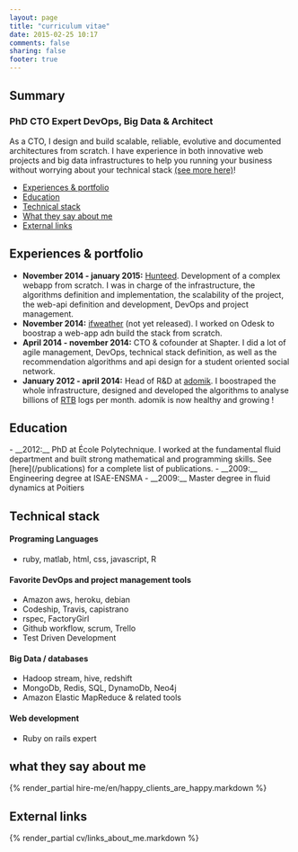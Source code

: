 ```yaml
---
layout: page
title: "curriculum vitae"
date: 2015-02-25 10:17
comments: false
sharing: false
footer: true
---
```


## Summary

### PhD CTO Expert DevOps, Big Data & Architect

As a CTO, I design and build scalable, reliable, evolutive and documented architectures from scratch. I have experience in both innovative web projects and big data infrastructures to help you running your business without worrying about your technical stack [(see more here)](/hire-me/en)!

 - [Experiences & portfolio](#experiences)
 - [Education](#education)
 - [Technical stack](#technical_stack)
 - [What they say about me](#happy_clients_are_happy)
 - [External links](#links)


<h2 id="experiences">Experiences & portfolio</h2>

 - __November 2014 - january 2015:__ [Hunteed](http://hunteed.com). Development of a complex webapp from scratch. I was in charge of the infrastructure, the algorithms definition and implementation, the scalability of the project, the web-api definition and development, DevOps and project management.
 - __November 2014:__ [ifweather](http://ifweather.com) (not yet released). I worked on Odesk to boostrap a web-app adn build the stack from scratch.
 - __April 2014 - november 2014:__ CTO & cofounder at Shapter. I did a lot of agile management, DevOps, technical stack definition, as well as the recommendation algorithms and api design for a student oriented social network.
 - __January 2012 - april 2014:__ Head of R&D at [adomik](http://adomik.com). I boostraped the whole infrastructure, designed and developed the algorithms to analyse billions of <u title="real time bidding">RTB</u> logs per month. adomik is now healthy and growing !

<h2 id="education">Education</h2>
 - __2012:__ PhD at École Polytechnique. I worked at the fundamental fluid department and built strong mathematical and programming skills. See [here](/publications) for a complete list of publications.
 - __2009:__ Engineering degree at ISAE-ENSMA
 - __2009:__ Master degree in fluid dynamics at Poitiers

<h2 id="technical_stack">Technical stack</h2>

#### Programing Languages

 - ruby, matlab, html, css, javascript, R

#### Favorite DevOps and project management tools

 - Amazon aws, heroku, debian
 - Codeship, Travis, capistrano
 - rspec, FactoryGirl
 - Github workflow, scrum, Trello
 - Test Driven Development

#### Big Data / databases
 - Hadoop stream, hive, redshift
 - MongoDb, Redis, SQL, DynamoDb, Neo4j
 - Amazon Elastic MapReduce & related tools

#### Web development

 - Ruby on rails expert

<h2 id="happy_clients_are_happy">what they say about me</h2>

{% render_partial hire-me/en/happy_clients_are_happy.markdown %}

<h2 id="links"> External links</h2>

{% render_partial cv/links_about_me.markdown %}
